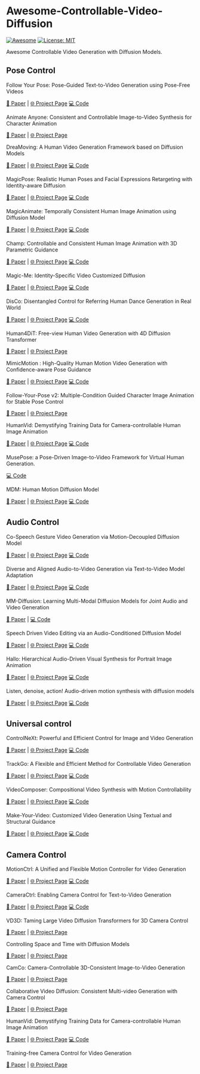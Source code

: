 # Awesome-Controllable-Video-Diffusion
[![Awesome](https://cdn.rawgit.com/sindresorhus/awesome/d7305f38d29fed78fa85652e3a63e154dd8e8829/media/badge.svg)](https://github.com/hee9joon/Awesome-Diffusion-Models) 
[![License: MIT](https://img.shields.io/badge/License-MIT-green.svg)](https://opensource.org/licenses/MIT)

Awesome Controllable Video Generation with Diffusion Models.

## Pose Control
Follow Your Pose: Pose-Guided Text-to-Video Generation using Pose-Free Videos

[📄 Paper](https://arxiv.org/abs/2304.01186) | [🌐 Project Page](https://follow-your-pose.github.io/) [💻 Code](https://github.com/mayuelala/FollowYourPose)

Animate Anyone: Consistent and Controllable Image-to-Video Synthesis for Character Animation

[📄 Paper](https://arxiv.org/pdf/2311.17117.pdf) | [🌐 Project Page](https://humanaigc.github.io/animate-anyone/)

DreaMoving: A Human Video Generation Framework based on Diffusion Models

[📄 Paper](https://arxiv.org/abs/2312.05107) | [🌐 Project Page](https://dreamoving.github.io/dreamoving/) [💻 Code](https://github.com/dreamoving/dreamoving-project)

MagicPose: Realistic Human Poses and Facial Expressions Retargeting with Identity-aware Diffusion

[📄 Paper](https://arxiv.org/abs/2311.12052) | [🌐 Project Page](https://boese0601.github.io/magicdance/) [💻 Code](https://github.com/Boese0601/MagicDance)

MagicAnimate: Temporally Consistent Human Image Animation using Diffusion Model

[📄 Paper](https://arxiv.org/abs/2406.01188) | [🌐 Project Page](https://showlab.github.io/magicanimate/) [💻 Code](https://github.com/magic-research/magic-animate)

Champ: Controllable and Consistent Human Image Animation with 3D Parametric Guidance

[📄 Paper](https://arxiv.org/pdf/2403.14781) | [🌐 Project Page](https://fudan-generative-vision.github.io/champ/#/) [💻 Code](https://github.com/fudan-generative-vision/champ)

Magic-Me: Identity-Specific Video Customized Diffusion

[📄 Paper](https://arxiv.org/abs/2402.09368) | [🌐 Project Page](https://magic-me-webpage.github.io/) [💻 Code](https://github.com/Zhen-Dong/Magic-Me)

DisCo: Disentangled Control for Referring Human Dance Generation in Real World

[📄 Paper](https://arxiv.org/abs/2307.00040) | [🌐 Project Page](https://disco-dance.github.io/) [💻 Code](https://github.com/Wangt-CN/DisCo)

Human4DiT: Free-view Human Video Generation with 4D Diffusion Transformer

[📄 Paper](https://arxiv.org/abs/2405.17405) | [🌐 Project Page](https://human4dit.github.io/)

MimicMotion : High-Quality Human Motion Video Generation with Confidence-aware Pose Guidance

[📄 Paper](https://arxiv.org/abs/2406.19680) | [🌐 Project Page](https://tencent.github.io/MimicMotion/) [💻 Code](https://github.com/tencent/MimicMotion)

Follow-Your-Pose v2: Multiple-Condition Guided Character Image Animation for Stable Pose Control

[📄 Paper](https://arxiv.org/abs/2406.03035) | [🌐 Project Page](https://follow-your-pose-v2.github.io/)

HumanVid: Demystifying Training Data for Camera-controllable Human Image Animation

[📄 Paper](https://arxiv.org/abs/2407.17438) | [🌐 Project Page](https://humanvid.github.io/) [💻 Code](https://github.com/zhenzhiwang/HumanVid)

MusePose: a Pose-Driven Image-to-Video Framework for Virtual Human Generation.

[💻 Code](https://github.com/TMElyralab/MusePose)

MDM: Human Motion Diffusion Model

[📄 Paper](https://arxiv.org/abs/2209.14916) | [🌐 Project Page](https://guytevet.github.io/mdm-page/) [💻 Code](https://github.com/GuyTevet/motion-diffusion-model)

## Audio Control

Co-Speech Gesture Video Generation via Motion-Decoupled Diffusion Model

[📄 Paper](https://arxiv.org/pdf/2404.01862) | [🌐 Project Page](https://thuhcsi.github.io/S2G-MDDiffusion/) [💻 Code](https://github.com/thuhcsi/S2G-MDDiffusion)

Diverse and Aligned Audio-to-Video Generation via Text-to-Video Model Adaptation

[📄 Paper](https://arxiv.org/abs/2309.16429) | [🌐 Project Page](https://pages.cs.huji.ac.il/adiyoss-lab/TempoTokens/) [💻 Code](https://github.com/guyyariv/TempoTokens)

MM-Diffusion: Learning Multi-Modal Diffusion Models for Joint Audio and Video Generation

[📄 Paper](https://arxiv.org/abs/2212.09478) | [💻 Code](https://github.com/researchmm/MM-Diffusion)

Speech Driven Video Editing via an Audio-Conditioned Diffusion Model

[📄 Paper](https://arxiv.org/abs/2301.04474) | [🌐 Project Page](https://danbigioi.github.io/DiffusionVideoEditing/) [💻 Code](https://github.com/DanBigioi/DiffusionVideoEditing)

Hallo: Hierarchical Audio-Driven Visual Synthesis for Portrait Image Animation

[📄 Paper](https://arxiv.org/pdf/2406.08801) | [🌐 Project Page](https://fudan-generative-vision.github.io/hallo/#/) [💻 Code](https://github.com/fudan-generative-vision/hallo)

Listen, denoise, action! Audio-driven motion synthesis with diffusion models

[📄 Paper](https://arxiv.org/abs/2211.09707) | [🌐 Project Page](https://www.speech.kth.se/research/listen-denoise-action/) [💻 Code](https://github.com/simonalexanderson/ListenDenoiseAction/)

## Universal control
ControlNeXt: Powerful and Efficient Control for Image and Video Generation

[📄 Paper](https://arxiv.org/abs/2408.06070) | [🌐 Project Page](https://pbihao.github.io/projects/controlnext/index.html) [💻 Code](https://github.com/dvlab-research/ControlNeXt)

TrackGo: A Flexible and Efficient Method for Controllable Video Generation

[📄 Paper](https://arxiv.org/abs/2408.11475) | [🌐 Project Page](https://zhtjtcz.github.io/TrackGo-Page/#) [💻 Code](https://zhtjtcz.github.io/TrackGo-Page/#)

VideoComposer: Compositional Video Synthesis with Motion Controllability

[📄 Paper](https://arxiv.org/abs/2306.02018) | [🌐 Project Page](https://videocomposer.github.io/) [💻 Code](https://github.com/damo-vilab/videocomposer)

Make-Your-Video: Customized Video Generation Using Textual and Structural Guidance

[📄 Paper](https://arxiv.org/abs/2306.00943) | [🌐 Project Page](https://doubiiu.github.io/projects/Make-Your-Video/) [💻 Code](https://github.com/VideoCrafter/Make-Your-Video)

## Camera Control

MotionCtrl: A Unified and Flexible Motion Controller for Video Generation

[📄 Paper](https://arxiv.org/pdf/2312.03641.pdf) | [🌐 Project Page](https://wzhouxiff.github.io/projects/MotionCtrl/) [💻 Code](https://github.com/TencentARC/MotionCtrl)

CameraCtrl: Enabling Camera Control for Text-to-Video Generation

[📄 Paper](https://arxiv.org/abs/2404.02101) | [🌐 Project Page](https://hehao13.github.io/projects-CameraCtrl/) [💻 Code](https://github.com/hehao13/CameraCtrl)

VD3D: Taming Large Video Diffusion Transformers for 3D Camera Control

[📄 Paper](https://arxiv.org/abs/2407.12781) | [🌐 Project Page](https://snap-research.github.io/vd3d/)

Controlling Space and Time with Diffusion Models

[📄 Paper](https://arxiv.org/pdf/2407.07860) | [🌐 Project Page](https://4d-diffusion.github.io/)

CamCo: Camera-Controllable 3D-Consistent Image-to-Video Generation

[📄 Paper](https://arxiv.org/abs/2406.02509) | [🌐 Project Page](https://ir1d.github.io/CamCo/)

Collaborative Video Diffusion: Consistent Multi-video Generation with Camera Control

[📄 Paper](https://arxiv.org/pdf/2405.17414) | [🌐 Project Page](https://collaborativevideodiffusion.github.io/)

HumanVid: Demystifying Training Data for Camera-controllable Human Image Animation

[📄 Paper](https://arxiv.org/abs/2407.17438) | [🌐 Project Page](https://humanvid.github.io/) [💻 Code](https://github.com/zhenzhiwang/HumanVid)

Training-free Camera Control for Video Generation

[📄 Paper](https://arxiv.org/pdf/2406.10126) | [🌐 Project Page](https://lifedecoder.github.io/CamTrol/)


